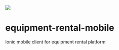 ![](https://raw.githubusercontent.com/remony/equipment-rental-mobile/master/resources/android/icon/drawable-xxxhdpi-icon.png)
# equipment-rental-mobile

Ionic mobile client for equipment rental platform

